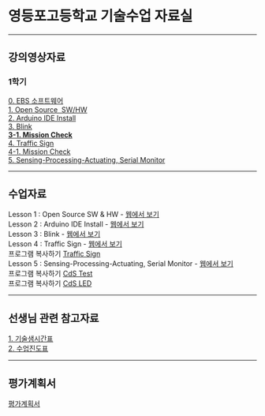 # 영등포고등학교 기술수업 자료실

---
## 강의영상자료  
### 1학기
  [0. EBS 소프트웨어](https://www.youtube.com/watch?v=0U0ve_HFUL8&index=1&list=PLvNzObWMMx6sOn-8v4n-03AvN0WJesphL)  
  [1. Open Source  SW/HW](https://youtu.be/uzxkh0Kuxw4)  
  [2. Arduino IDE Install](https://youtu.be/maocBcSlXoI)  
  [3. Blink]( https://youtu.be/PdWDSBaDjAk)  
    __[3-1. Mission Check](https://youtu.be/gQwkho2GFw4)__  
  [4. Traffic Sign](https://youtu.be/-ZfHFw6LWpg)  
    [4-1. Mission Check](https://youtu.be/36Rng_rK9Ac)  
  [5. Sensing-Processing-Actuating, Serial Monitor](https://youtu.be/d-yImQZi-rE)  
  
  
---
## 수업자료
  Lesson 1 : Open Source SW & HW - [웹에서 보기](https://1drv.ms/p/s!AuczxMq8lCmfqxL6RUZcV3rNwly1)    
  Lesson 2 : Arduino IDE Install - [웹에서 보기](https://1drv.ms/p/s!AuczxMq8lCmfqxNV--n-ezM_aEAB)    
  Lesson 3 : Blink - [웹에서 보기](https://1drv.ms/p/s!AuczxMq8lCmfqxdWAat3HAwLYn5c)    
  Lesson 4 : Traffic Sign - [웹에서 보기](https://1drv.ms/p/s!AuczxMq8lCmfqyb1Uf4ST8qIkgfE)    
    프로그램 복사하기 [Traffic Sign](https://github.com/mtinet/tech/blob/master/Traffic_Sign/Traffic_Sign.ino)    
  Lesson 5 : Sensing-Processing-Actuating, Serial Monitor - [웹에서 보기](https://1drv.ms/p/s!AuczxMq8lCmfqyeYfiT7ebj9rYrQ)    
    프로그램 복사하기 [CdS Test](https://github.com/mtinet/tech/blob/master/CdS_test/CdS_test.ino)    
    프로그램 복사하기 [CdS LED](https://github.com/mtinet/tech/blob/master/CdS_led/CdS_led.ino)    
    
---
## 선생님 관련 참고자료  
  [1. 기술샘시간표](https://docs.google.com/presentation/d/1Cvb758ILrGwJwOGEWjotMPziGf45rx0jRTh863w12dc/edit?usp=sharing)  
  [2. 수업진도표](https://docs.google.com/spreadsheets/d/1-CA9rqCuhi_lfbfPPH5vlXms9xTWV8lpVEOSls11wp0/edit?usp=sharing)  


---
## 평가계획서  

  [평가계획서]()
